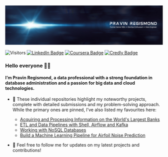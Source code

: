 ![pregismond's GitHub Banner](./assets/header1.png)

![Visitors](https://api.visitorbadge.io/api/visitors?path=https%3A%2F%2Fgithub.com%2Fpregismond%2Fpregismond&countColor=%230d76a8&style=flat&labelStyle=none)
[![LinkedIn Badge](https://img.shields.io/badge/LinkedIn-Profile-informational?style=flat&logo=linkedin&logoColor=white&color=0D76A8)](https://www.linkedin.com/in/pregismond/)
[![Coursera Badge](https://img.shields.io/badge/Coursera-Profile-informational?style=flat&logo=coursera&logoColor=white&color=0D76A8)](https://www.coursera.org/learner/pregismond)
[![Credly Badge](https://img.shields.io/badge/Credly-Profile-informational?style=flat&logo=credly&logoColor=white&color=0D76A8)](https://www.credly.com/users/pregismond/badges?sort=-state_updated_at&page=1)

### Hello everyone 👋🏾

#### I’m Pravin Regismond, a data professional with a strong foundation in database administration and a passion for big data and cloud technologies.

- 💞️ These individual repositories highlight my noteworthy projects, complete with detailed submissions and my problem-solving approach. While the primary ones are pinned, I’ve also listed my favourites here:
  - [Acquiring and Processing Information on the World's Largest Banks](https://github.com/pregismond/python-project-for-data-engineering)
  - [ETL and Data Pipelines with Shell, Airflow and Kafka](https://github.com/pregismond/etl-data-pipelines-with-shell-airflow-kafka)
  - [Working with NoSQL Databases](https://github.com/pregismond/working-with-nosql-databases)
  - [Build a Machine Learning Pipeline for Airfoil Noise Prediction](https://github.com/pregismond/build-ml-pipeline-airfoil-noise-prediction)

- 👀 Feel free to follow me for updates on my latest projects and contributions!
